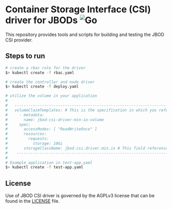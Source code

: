 # Container Storage Interface (CSI) driver for JBODs ![Go](https://github.com/minio/jbod-csi-driver/workflows/Go/badge.svg)
This repository provides tools and scripts for building and testing the JBOD CSI provider.

## Steps to run

```sh
# create a rbac role for the driver
$> kubectl create -f rbac.yaml

# create the controller and node driver
$> kubectl create -f deploy.yaml

# utilize the volume in your application
#
#   ------------------------------------------------------------------------------------------------
#   volumeClaimTemplates: # This is the specification in which you reference the StorageClass
#     - metadata: 
#       name: jbod-csi-driver-min-io-volume 
#     spec: 
#       accessModes: [ "ReadWriteOnce" ] 
#       resources: 
#         requests: 
#           storage: 10Gi 
#       storageClassName: jbod.csi.driver.min.io # This field references the existing StorageClass
#    -----------------------------------------------------------------------------------------------
#
# Example application in test-app.yaml
$> kubectl create -f test-app.yaml
```

## License
Use of JBOD CSI driver is governed by the AGPLv3 license that can be found in the [LICENSE](./LICENSE) file.
